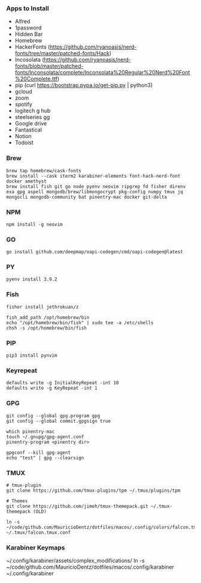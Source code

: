 ### Apps to Install
- Alfred
- 1password
- Hidden Bar
- Homebrew
- HackerFonts (https://github.com/ryanoasis/nerd-fonts/tree/master/patched-fonts/Hack)
- Incosolata (https://github.com/ryanoasis/nerd-fonts/blob/master/patched-fonts/Inconsolata/complete/Inconsolata%20Regular%20Nerd%20Font%20Complete.ttf)
- pip (curl https://bootstrap.pypa.io/get-pip.py | python3)
- gcloud
- zoom
- spotify
- logitech g hub
- steelseries gg
- Google drive
- Fantastical
- Notion
- Todoist


### Brew
```
brew tap homebrew/cask-fonts
brew install --cask iterm2 karabiner-elements font-hack-nerd-font docker amethyst 
brew install fish git go node pyenv neovim ripgrep fd fisher direnv exa gpg aspell mongodb/brew/libmongocrypt pkg-config numpy tmux jq mongocli mongodb-community bat pinentry-mac docker git-delta
```

### NPM
```
npm install -g neovim
```

### GO
```
go install github.com/deepmap/oapi-codegen/cmd/oapi-codegen@latest
```

### PY
```
pyenv install 3.9.2
```

### Fish
```
fisher install jethrokuan/z

fish_add_path /opt/homebrew/bin
echo "/opt/homebrew/bin/fish" | sudo tee -a /etc/shells
chsh -s /opt/homebrew/bin/fish
```

### PIP
```
pip3 install pynvim
```

###  Keyrepeat
```
defaults write -g InitialKeyRepeat -int 10
defaults write -g KeyRepeat -int 1
```

### GPG
```
git config --global gpg.program gpg
git config --global commit.gpgsign true

which pinentry-mac
touch ~/.gnupg/gpg-agent.conf
pinentry-program <pinentry dir>

gpgconf --kill gpg-agent
echo "test" | gpg --clearsign
```

### TMUX
```
# tmux-plugin
git clone https://github.com/tmux-plugins/tpm ~/.tmux/plugins/tpm

# Themes
git clone https://github.com/jimeh/tmux-themepack.git ~/.tmux-themepack (OLD)

ln -s ~/code/github.com/MauricioDentz/dotfiles/macos/.config/colors/falcon.tmux.conf ~/.tmux/falcon.tmux.conf
```

### Karabiner Keymaps
~/.config/karabiner/assets/complex_modifications/
ln -s ~/code/github.com/MauricioDentz/dotfiles/macos/.config/karabiner ~/.config/karabiner
```
